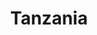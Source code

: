 ---
title: "Tanzania"
introtext: "Ontdek al het natuurschoon in Tanzania! Spot de Big Five tijdens een safari in één van de vele indrukwekkende wildparken. Reis af naar het schilderachtige en uitgestreke natuurreservaat Ngorongoro met een enorme vulkanische krater. Sta versteld van de hoogste berg van Afrika, en de hoogste vrijstaande berg ter wereld, de Kilimanjaro. Als je wat meer wilt relaxen, kun je ook afreizen naar Zanzibar. Zanzibar is een eiland met prachtige witte stranden en helder blauw water, perfect voor een strandvakantie. Tanzania heeft alles!"
introimage: "https://lh3.googleusercontent.com/23mlr75w-8FyLAPp25xItM9FvjGjRHVOuQUH89QxFRa6ykUqOyRt5WjYFikOYErOafEx1QEm_-WD87pGDdGW-FeMkwGREWlWtY080c44JXnXVFcQVFyWyQWyool9fqGVrkUeWsZWYg=w800"
surface: "945.000"
inhabitants: "60.660.000"
rate: "2716,15"
valuta: "shilling"
need_to_know_text: ""
need_to_know_more_text: ""
fact_one_text: ""
fact_two_text: ""
bigmac_index: ""
images: "https://lh3.googleusercontent.com/RPlNYDCQHZ0XRnZW8sJhH4e_eWrkhfXLKphOR8J_6FlAYpsqyfSoEeqHpwqjMmWh1EJ1nETtr2FEiIrUTpSnolSpKcC2KXYanEY_oIhkX2_jcNgInH0CyEnAvTJdnaha87_uPNtV8w=w800|https://lh3.googleusercontent.com/gtLAWCGdqPblVOcWcs38hhuu1OeahZ1ApjINUvmyyNSCffr_6-f7QWtkJ_Uhq1Lt0AQ6ysaanluwPNbuu8wZYKL6UB-unSm_gXmuhkxSP9lz9n9XisucmWR4DnTw7CaWGtsiGMew9A=w800|https://lh3.googleusercontent.com/CflAgszEKYDyGKr0IAl_Y8ylqWPSTtQ6D9PD9S__GTLL_WpnQsVSaS6jFmgqa51PsK57VTeE5oZiyeSHBih-XJVkVXA7sbiKWgmA72nCqXYYk3Qy0XMrtJp587985RihkBeyKhOGsQ=w800|https://lh3.googleusercontent.com/nwS1G-b_uXfHU79Dla-smF3DnRAHw9aAEF9iKmmHqzcvsZKKy0c7hNGpZGOdnGBsErHyqw9eaSDSqXB5ZBtjUTNb465TA6j7XksGupVMITBXhHaIQmCc-5ydl3mPw3t9sC-P78rzNg=w800"
flight_button_title: "Check vluchtprijzen Tanzania"
flight_button_url: "https://lt45.net/c/?si=11986&li=1528136&wi=335922&ws=&dl=transport%2Fflights%2Fnl%2Ftz%2F%3Flocale%3Dnl-NL%26currency%3DEUR%26market%3DNL"
inspiration_url: "https://partner.bol.com/click/click?p=2&t=url&s=1025999&f=TXL&url=https%3A%2F%2Fwww.bol.com%2Fnl%2Ff%2Flonely-planet-tanzania%2F9200000000927423%2F&name=Lonely%20Planet%20Tanzania%2C%20Lonely%20Planet"
country_code: "tz"
hotels_url: "https://www.booking.com/country/tz.nl.html?aid=1837623"
continent: "Afrika"
---